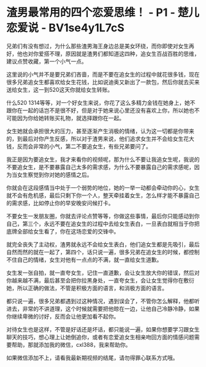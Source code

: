 # 渣男最常用的四个恋爱思维！ - P1 - 楚儿恋爱说 - BV1se4y1L7cS

兄弟们有没有想过，为什么那些渣男海王身边总是美女环绕，而你即使对女生再好，他也对你爱搭不理，原因就是渣男们都知道这四种，追女生百战百胜的思维，建议点赞收藏，第一个小气一点。

这里说的小气并不是要兄弟们吝啬，而是不要在追女生的过程中就花很多钱，现在很多兄弟追女生都喜欢给女生花钱，比如说迪奥又新出了一款包，然后你就去买来送给女生，这一到520这天你就给女生转账。

什么520 1314等等，对一个好女生来说，你花了这么多精力金钱在她身上，她不跟你在一起的话岂不是很不好，但是对于她来说心里还没有喜欢上你，所以她也不可能因为你给她转账买礼物，就选择跟你在一起。

女生她就会承担很大的压力，甚至逐渐产生消极的情绪，认为这一切都是你带来的，到最后对你产生反感，所以对于渣男来说，他们追求女生并不会给女生花大钱，反而会非常的小气，第二不要追女生，有些兄弟要问了。

我正是因为要追女生，我才来看你的视频呢，那为什么不要让我追女生呢，我说的不要追女生，是不要暴露自己太多的需求感，为什么不要暴露自己的需求感呢，因为当女生察觉到你对她的感情之后。

你就会在这段感情当中处于一个弱势的地位，她的一举一动都会牵动你的心，女生就不会有危机感，最后只剩下你一个人，整天牵挂着女生，怎么样才能不暴露自己的需求感，比如停止你的早安晚安问候打卡。

不要女生一发朋友圈，你就去评论点赞等等，你做这些事情，最后你只能感动到你自己，第三个，永远不要在追女生的过程中去给女生表白，一旦表白就相当于你把底牌全部给女生看了，你在这场恋爱的交锋中。

就完全丧失了主动权，渣男就永远不会给女生表白，他们追女生都是先吸引，最后自然而然的就在一起了，第四个，话只说一遍，很多兄弟在追女生的时候，都控制不住自己的情绪，女生对他有一点点的不满，就一直给女生道歉。

女生发一张自拍，就一直夸女生，记住一直道歉，会让女生放大你的错误，然后对你越来越不满，最后甚至会把你拉黑身处，一直夸女生，会让女生觉得你在敷衍她，所以正确的做法，不管是积极方面的语言，和消极方面的语言。

都只说一遍，很多兄弟都遇到过这种情况，遇到误会了，不管你怎么解释，他都听进去，非常的不讲道理，这个时候就需要把他晾在一边，让他自己冷静冷静，如果你继续卑微的讨好，反而会让他更加看不起你。

对待女生也是这样，不管是好话还是坏话，都只能说一遍，如果你想要学习跟女生聊天的技巧，想心理上让她倒追你，或者有恋爱追女生相亲吻回方面的情感问题需要帮助，那就添加我的微信，cxl388，我来帮助你。

如果微信添加不上，请看我最新期视频的结尾，请勿得罪心联系方式哦。